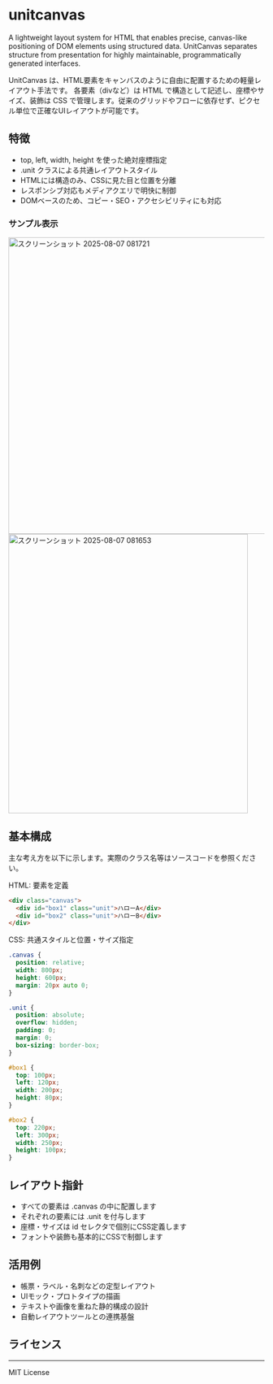 # unitcanvas
A lightweight layout system for HTML that enables precise, canvas-like positioning of DOM elements using structured data. UnitCanvas separates structure from presentation for highly maintainable, programmatically generated interfaces.

UnitCanvas は、HTML要素をキャンバスのように自由に配置するための軽量レイアウト手法です。
各要素（divなど）は HTML で構造として記述し、座標やサイズ、装飾は CSS で管理します。従来のグリッドやフローに依存せず、ピクセル単位で正確なUIレイアウトが可能です。

## 特徴

- top, left, width, height を使った絶対座標指定
- .unit クラスによる共通レイアウトスタイル
- HTMLには構造のみ、CSSに見た目と位置を分離
- レスポンシブ対応もメディアクエリで明快に制御
- DOMベースのため、コピー・SEO・アクセシビリティにも対応

### サンプル表示
<img width="1155" height="584" alt="スクリーンショット 2025-08-07 081721" src="https://github.com/user-attachments/assets/944d3bcf-0536-48f5-876c-799964c31173" />
<img width="471" height="550" alt="スクリーンショット 2025-08-07 081653" src="https://github.com/user-attachments/assets/efea1a36-75d3-4779-adea-790dac1e60a3" />



## 基本構成
主な考え方を以下に示します。実際のクラス名等はソースコードを参照ください。

HTML: 要素を定義
```html
<div class="canvas">
  <div id="box1" class="unit">ハローA</div>
  <div id="box2" class="unit">ハローB</div>
</div>
```
CSS: 共通スタイルと位置・サイズ指定
```css
.canvas {
  position: relative;
  width: 800px;
  height: 600px;
  margin: 20px auto 0;
}

.unit {
  position: absolute;
  overflow: hidden;
  padding: 0;
  margin: 0;
  box-sizing: border-box;
}

#box1 {
  top: 100px;
  left: 120px;
  width: 200px;
  height: 80px;
}

#box2 {
  top: 220px;
  left: 300px;
  width: 250px;
  height: 100px;
}
```
## レイアウト指針

- すべての要素は .canvas の中に配置します
- それぞれの要素には .unit を付与します
- 座標・サイズは id セレクタで個別にCSS定義します
- フォントや装飾も基本的にCSSで制御します

## 活用例

- 帳票・ラベル・名刺などの定型レイアウト
- UIモック・プロトタイプの描画
- テキストや画像を重ねた静的構成の設計
- 自動レイアウトツールとの連携基盤

## ライセンス
------

MIT License
